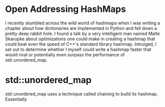 # Open Addressing HashMaps

I recently stumbled across the wild world of hashmaps when I was writing a chapter about how dictionaries are implemented in Python and 
fell down a pretty deep rabbit hole. I found a talk by a very intelligent man named Malte Skarupke about optimizations one could make in 
creating a hashmap that could beat even the speed of C++'s standard library hashmap. Intruiged, I set out to determine whether I myself 
could write a hashmap faster that would rival or potentially even surpass the performance of std::unordered_map.

# std::unordered_map

std::unordered_map uses a technique called chaining to build its hashmap. Essentially 
